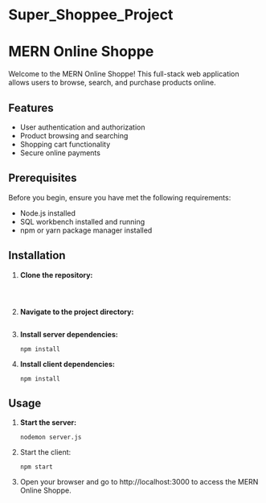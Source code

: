 # Super_Shoppee_Project

# MERN Online Shoppe

Welcome to the MERN Online Shoppe! This full-stack web application allows users to browse, search, and purchase products online.

## Features

- User authentication and authorization
- Product browsing and searching
- Shopping cart functionality
- Secure online payments

## Prerequisites

Before you begin, ensure you have met the following requirements:

- Node.js installed
- SQL workbench installed and running
- npm or yarn package manager installed

## Installation

1. **Clone the repository:**

   ```git clone https://github.com/Sachin6763/Super_Shoppee_Project.git



   ```

2. **Navigate to the project directory:**

   ```cd mern-online-shoppe

   ```

3. **Install server dependencies:**

   ```cd Backend
   npm install

   ```

4. **Install client dependencies:**

   ```cd Frontend
   npm install
   ```

## Usage

1. **Start the server:**

   ```cd server
   nodemon server.js

   ```

2. Start the client:

   ```cd Frontend
   npm start

   ```

3. Open your browser and go to http://localhost:3000 to access the MERN Online Shoppe.
